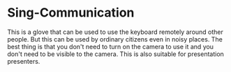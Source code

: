 # Sing-Communication
This is a glove that can be used to use the keyboard remotely around other people. But this can be used by ordinary citizens even in noisy places. The best thing is that you don't need to turn on the camera to use it and you don't need to be visible to the camera. This is also suitable for presentation presenters.
